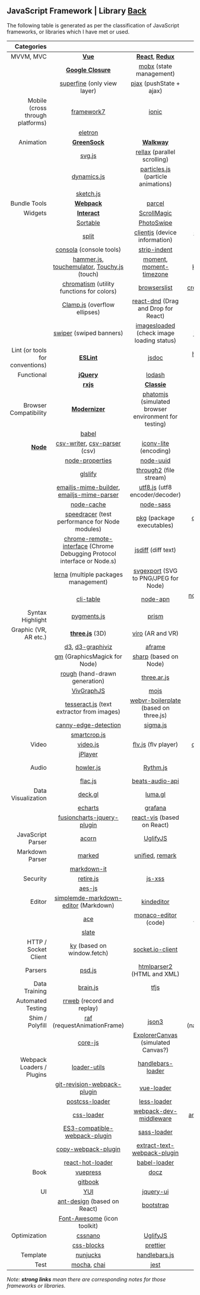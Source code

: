 ## JavaScript Framework | Library [Back](./../JavaScript.md)

The following table is generated as per the classification of JavaScript frameworks, or libraries which I have met or used.

|                       Categories |                                                                                                                                                                       |                                                                                                          |                                                                                                                                                                                                           |
|---------------------------------:|:---------------------------------------------------------------------------------------------------------------------------------------------------------------------:|:--------------------------------------------------------------------------------------------------------:|:---------------------------------------------------------------------------------------------------------------------------------------------------------------------------------------------------------:|
|                        MVVM, MVC |                                                                        [**Vue**](./vue/vue.md)                                                                        |                       [**React**](./react/react.md), [**Redux**](./redux/redux.md)                       |                                                                                    [**Angular**](./angular/angular.md)                                                                                    |
|                                  |                                                                 [**Google Closure**](./goog/goog.md)                                                                  |                        [mobx](https://github.com/mobxjs/mobx) (state management)                         |                                                                                  [nerv](https://github.com/NervJS/nerv)                                                                                   |
|                                  |                                               [superfine](https://github.com/jorgebucaran/superfine) (only view layer)                                                |                         [pjax](https://github.com/MoOx/pjax) (pushState + ajax)                          |                                                                                                                                                                                                           |
| Mobile (cross through platforms) |                                                       [framework7](https://github.com/framework7io/framework7)                                                        |                               [ionic](https://github.com/ionic-team/ionic)                               |                                                                         [react-native](https://github.com/facebook/react-native)                                                                          |
|                                  |                                                            [eletron](https://github.com/electron/electron)                                                            |                                                                                                          |                                                                                                                                                                                                           |
|                        Animation |                                                               [**GreenSock**](./GreenSock/GreenSock.md)                                                               |                                   [**Walkway**](./walkway/walkway.md)                                    |                                                                                  [**Dynamics**](./dynamics/dynamics.md)                                                                                   |
|                                  |                                                             [svg.js ](https://github.com/svgdotjs/svg.js)                                                             |                   [rellax](https://github.com/dixonandmoe/rellax) (parallel scrolling)                   |                                                                              [anime](https://github.com/juliangarnier/anime)                                                                              |
|                                  |                                                      [dynamics.js](https://github.com/michaelvillar/dynamics.js)                                                      |           [particles.js](https://github.com/VincentGarreau/particles.js) (particle animations)           |                                                                        [contour](https://github.com/JMPerez/contour) (drawing SVG)                                                                        |
|                                  |                                                          [sketch.js](https://github.com/soulwire/sketch.js)                                                           |                                                                                                          |                                                                                                                                                                                                           |
|                     Bundle Tools |                                                                  [**Webpack**](./webpack/webpack.md)                                                                  |                            [parcel](https://github.com/parcel-bundler/parcel)                            |                                                                                                                                                                                                           |
|                          Widgets |                                                                [**Interact**](./Interact/Interact.md)                                                                 |                         [ScrollMagic](https://github.com/janpaepke/ScrollMagic)                          |                                                                            [watermarks](https://github.com/aleen42/watermarks)                                                                            |
|                                  |                                                          [Sortable](https://github.com/SortableJS/Sortable)                                                           |                          [PhotoSwipe](https://github.com/dimsemenov/PhotoSwipe)                          |                                                                       [handsontablew](https://github.com/handsontable/handsontable)                                                                       |
|                                  |                                                            [split](https://github.com/nathancahill/split)                                                             |                 [clientjs](https://github.com/jackspirou/clientjs) (device information)                  |                                                         [downshift](https://github.com/downshift-js/downshift) (input components based on React)                                                          |
|                                  |                                                      [consola](https://github.com/nuxt/consola) (console tools)                                                       |                       [strip-indent](https://github.com/sindresorhus/strip-indent)                       |                                                                    [iframe-resizer](https://github.com/davidjbradshaw/iframe-resizer)                                                                     |
|                                  | [hammer.js](https://github.com/hammerjs/hammer.js), [touchemulator](https://github.com/hammerjs/touchemulator), [Touchy.js](https://github.com/jekyll/jekyll) (touch) | [moment](https://github.com/moment/moment), [moment-timezone](https://github.com/moment/moment-timezone) |                                                                   [keymaster](https://github.com/madrobby/keymaster) (keyboard handler)                                                                   |
|                                  |                                           [chromatism](https://github.com/toish/chromatism) (utility functions for colors)                                            |                       [browserslist](https://github.com/browserslist/browserslist)                       |                                            [cropper](https://github.com/fengyuanchen/cropper), [Croppie](https://github.com/Foliotek/Croppie) (image cropper)                                             |
|                                  |                                               [Clamp.js](https://github.com/josephschmitt/Clamp.js) (overflow ellipses)                                               |              [react-dnd](https://github.com/react-dnd/react-dnd) (Drag and Drop for React)               |                                                               [shake.js](https://github.com/alexgibson/shake.js) (shake event for mobiles)                                                                |
|                                  |                                                   [swiper](https://github.com/nolimits4web/swiper) (swiped banners)                                                   |          [imagesloaded](https://github.com/desandro/imagesloaded) (check image loading status)           |                                                         [jquery-locationpicker-plugin](https://github.com/Logicify/jquery-locationpicker-plugin)                                                          |
|  Lint (or tools for conventions) |                                                                   [**ESLint**](./eslint/eslint.md)                                                                    |                                 [jsdoc](https://github.com/jsdoc/jsdoc)                                  | [husky](https://github.com/typicode/husky), [git-commit-message-convention](https://github.com/kazupon/git-commit-message-convention), [commitlint](https://github.com/conventional-changelog/commitlint) |
|                       Functional |                                                                   [**jQuery**](./jquery/jquery.md)                                                                    |                                [lodash](https://github.com/lodash/lodash)                                |                                                                               [**underscore**](./underscore/underscore.md)                                                                                |
|                                  |                                                                 [**rxjs**](./reactivex/reactivex.md)                                                                  |                                   [**Classie**](./Classie/Classie.md)                                    |                                                                       [number-precision](https://github.com/nefe/number-precision)                                                                        |
|            Browser Compatibility |                                                              [**Modernizer**](./Modernizr/Modernizr.md)                                                               |        [phatomjs](https://github.com/ariya/phantomjs) (simulated browser environment for testing)        |                                                                              [es3ify](https://github.com/sophiebits/es3ify)                                                                               |
|                                  |                                                                [babel](https://github.com/babel/babel)                                                                |                                                                                                          |                                                                                                                                                                                                           |
|       [**Node**](./node/node.md) |                            [csv-writer](https://github.com/ryu1kn/csv-writer), [csv-parser](https://github.com/mafintosh/csv-parser) (csv)                            |                    [iconv-lite](https://github.com/ashtuchkin/iconv-lite) (encoding)                     |                                                  [node-glob](https://github.com/isaacs/node-glob), [glob-stream](https://github.com/gulpjs/glob-stream)                                                   |
|                                  |                                                      [node-properties](https://github.com/gagle/node-properties)                                                      |                           [node-uuid ](https://github.com/kelektiv/node-uuid)                            |                                                                              [node-zip](https://github.com/daraosn/node-zip)                                                                              |
|                                  |                                                             [glslify](https://github.com/glslify/glslify)                                                             |                       [through2](https://github.com/rvagg/through2) (file stream)                        |                                                                    [puppeteer](https://github.com/GoogleChrome/puppeteer) (Chrome API)                                                                    |
|                                  |            [emailjs-mime-builder](https://github.com/emailjs/emailjs-mime-builder), [emailjs-mime-parser](https://github.com/emailjs/emailjs-mime-parser)             |                [utf8.js](https://github.com/mathiasbynens/utf8.js) (utf8 encoder/decoder)                |                                                                         [node-sketch](https://github.com/oscarotero/node-sketch)                                                                          |
|                                  |                                                        [node-cache](https://github.com/node-cache/node-cache)                                                         |                              [node-sass](https://github.com/sass/node-sass)                              |                                                                               [exceljs](https://github.com/exceljs/exceljs)                                                                               |
|                                  |                                      [speedracer](https://github.com/speedracer/speedracer) (test performance for Node modules)                                       |                         [pkg](https://github.com/zeit/pkg) (package executables)                         |                                                         [devtool](https://github.com/Jam3/devtool) (run Node.js programs with Chromium DevTools)                                                          |
|                                  |                    [chrome-remote-interface](https://github.com/cyrus-and/chrome-remote-interface) (Chrome Debugging Protocol interface or Node.s)                    |                         [jsdiff](https://github.com/kpdecker/jsdiff) (diff text)                         |                                                                      [falcor](https://github.com/Netflix/falcor) (for data fetching)                                                                      |
|                                  |                                                [lerna](https://github.com/lerna/lerna) (multiple packages management)                                                 |               [svgexport](https://github.com/shakiba/svgexport) (SVG to PNG/JPEG for Node)               |                                                       [remove-markdown](https://github.com/stiang/remove-markdown) (strip Markdown stuff from text)                                                       |
|                                  |                                                         [cli-table](https://github.com/Automattic/cli-table)                                                          |                             [node-apn](https://github.com/node-apn/node-apn)                             |                                                           [node-progress](https://github.com/visionmedia/node-progress) (progress bar for Node)                                                           |
|                 Syntax Highlight |                                                        [pygments.js](https://github.com/pksunkara/pygments.js)                                                        |                                [prism](https://github.com/PrismJS/prism)                                 |                                                                        [highlight.js](https://github.com/highlightjs/highlight.js)                                                                        |
|            Graphic (VR, AR etc.) |                                                            [**three.js**](./../webgl/three/three.md) (3D)                                                             |                          [viro](https://github.com/viromedia/viro) (AR and VR)                           |                                                                                 [zdog](https://github.com/metafizzy/zdog)                                                                                 |
|                                  |                                         [d3](https://github.com/d3/d3), [d3-graphiviz](https://github.com/magjac/d3-graphviz)                                         |                               [aframe](https://github.com/aframevr/aframe)                               |                                                                       [tracking.js](https://github.com/eduardolundgren/tracking.js)                                                                       |
|                                  |                                                    [gm](https://github.com/aheckmann/gm) (GraphicsMagick for Node)                                                    |                         [sharp](https://github.com/lovell/sharp) (based on Node)                         |                                                                          [html2canvas](https://github.com/niklasvh/html2canvas)                                                                           |
|                                  |                                                   [rough](https://github.com/pshihn/rough) (hand-drawn generation)                                                    |                         [three.ar.js](https://github.com/google-ar/three.ar.js)                          |                                                                               [pixi.js](https://github.com/pixijs/pixi.js)                                                                                |
|                                  |                                                          [VivGraphJS](https://github.com/anvaka/VivaGraphJS)                                                          |                                   [mojs](https://github.com/mojs/mojs)                                   |                                                                               [Polyvia](https://github.com/Ovilia/Polyvia)                                                                                |
|                                  |                                          [tesseract.js](https://github.com/naptha/tesseract.js) (text extractor from images)                                          |          [webvr-boilerplate](https://github.com/borismus/webvr-boilerplate) (based on three.js)          |                                                                       [konva](https://github.com/konvajs/konva) (Canvas Framework)                                                                        |
|                                  |                                               [canny-edge-detection](https://github.com/cmisenas/canny-edge-detection)                                                |                             [sigma.js](https://github.com/jacomyal/sigma.js)                             |                                                                      [StackBlur](https://github.com/flozz/StackBlur) (Gaussian Blur)                                                                      |
|                                  |                                                        [smartcrop.js](https://github.com/jwagner/smartcrop.js)                                                        |                                                                                                          |                                                                                                                                                                                                           |
|                            Video |                                                            [video.js](https://github.com/videojs/video.js)                                                            |                        [flv.js](https://github.com/bilibili/flv.js) (flv player)                         |                                                                   [ccapture.js](https://github.com/spite/ccapture.js) (based on Canvas)                                                                   |
|                                  |                                                             [jPlayer](https://github.com/jplayer/jPlayer)                                                             |                                                                                                          |                                                                                                                                                                                                           |
|                            Audio |                                                          [howler.js](https://github.com/goldfire/howler.js)                                                           |                             [Rythm.js](https://github.com/Okazari/Rythm.js)                              |                                                              [aurora.js](https://github.com/audiocogs/aurora.js) (audio decoding framework)                                                               |
|                                  |                                                            [flac.js](https://github.com/audiocogs/flac.js)                                                            |                      [beats-audio-api](https://github.com/JMPerez/beats-audio-api)                       |                                                                                                                                                                                                           |
|               Data Visualization |                                                              [deck.gl](https://github.com/uber/deck.gl)                                                               |                                [luma.gl](https://github.com/uber/luma.gl)                                |                                                                         [streetscape.gl](https://github.com/uber/streetscape.gl)                                                                          |
|                                  |                                                        [echarts](https://github.com/apache/incubator-echarts)                                                         |                              [grafana](https://github.com/grafana/grafana)                               |                                                                              [Chart.js](https://github.com/chartjs/Chart.js)                                                                              |
|                                  |                                       [fusioncharts-jquery-plugin](https://github.com/fusioncharts/fusioncharts-jquery-plugin)                                        |                     [react-vis](https://github.com/uber/react-vis) (based on React)                      |                                                                                                                                                                                                           |
|                JavaScript Parser |                                                               [acorn](https://github.com/acornjs/acorn)                                                               |                             [UglifyJS](https://github.com/mishoo/UglifyJS2)                              |                                                                       [jstransform](https://github.com/facebookarchive/jstransform)                                                                       |
|                  Markdown Parser |                                                             [marked](https://github.com/markedjs/marked)                                                              |      [unified](https://github.com/unifiedjs/unified), [remark](https://github.com/remarkjs/remark)       |                                                                         [remarkable](https://github.com/jonschlinkert/remarkable)                                                                         |
|                                  |                                                       [markdown-it](https://github.com/markdown-it/markdown-it)                                                       |                                                                                                          |                                                                                                                                                                                                           |
|                         Security |                                                          [retire.js](https://github.com/RetireJS/retire.js)                                                           |                              [js-xss](https://github.com/leizongmin/js-xss)                              |                                                                              [crypto-js](https://github.com/brix/crypto-js)                                                                               |
|                                  |                                                              [aes-js](https://github.com/ricmoo/aes-js)                                                               |                                                                                                          |                                                                                                                                                                                                           |
|                           Editor |                                    [simplemde-markdown-editor](https://github.com/sparksuite/simplemde-markdown-editor) (Markdown)                                    |                           [kindeditor](https://github.com/coremail/kindeditor)                           |                                                                [react-ace](https://github.com/securingsincity/react-ace) (based on React)                                                                 |
|                                  |                                                                 [ace](https://github.com/ajaxorg/ace)                                                                 |                    [monaco-editor](https://github.com/microsoft/monaco-editor) (code)                    |                                                                  [react-page](https://github.com/react-page/react-page) (based on React)                                                                  |
|                                  |                                                           [slate](https://github.com/ianstormtaylor/slate)                                                            |                                                                                                          |                                                                                                                                                                                                           |
|             HTTP / Socket Client |                                                   [ky](https://github.com/sindresorhus/ky) (based on window.fetch)                                                    |                     [socket.io-client](https://github.com/socketio/socket.io-client)                     |                                                                                  [axios](https://github.com/axios/axios)                                                                                  |
|                          Parsers |                                                            [psd.js](https://github.com/meltingice/psd.js)                                                             |                    [htmlparser2](https://github.com/fb55/htmlparser2) (HTML and XML)                     |                                                                   [mailparser](https://github.com/nodemailer/mailparser) (MIME parser)                                                                    |
|                    Data Training |                                                            [brain.js](https://github.com/BrainJS/brain.js)                                                            |                                [tfjs](https://github.com/tensorflow/tfjs)                                |                                                                                                                                                                                                           |
|                Automated Testing |                                                    [rrweb](https://github.com/rrweb-io/rrweb) (record and replay)                                                     |                                                                                                          |                                                                                                                                                                                                           |
|                  Shim / Polyfill |                                                 [raf](https://github.com/chrisdickinson/raf) (requestAnimationFrame)                                                  |                                [json3](https://github.com/bestiejs/json3)                                |                                                       [core-estimator](https://github.com/oftn-oswg/core-estimator) (navigator.hardwareConcurrency)                                                       |
|                                  |                                                            [core-js](https://github.com/zloirock/core-js)                                                             |               [ExplorerCanvas](https://github.com/arv/ExplorerCanvas) (simulated Canvas?)                |                                                                         [history.js](https://github.com/browserstate/history.js)                                                                          |
|        Webpack Loaders / Plugins |                                                        [loader-utils](https://github.com/webpack/loader-utils)                                                        |                    [handlebars-loader](https://github.com/pcardune/handlebars-loader)                    |                                                           [css-split-webpack-plugin](https://github.com/metalabdesign/css-split-webpack-plugin)                                                           |
|                                  |                                       [git-revision-webpack-plugin](https://github.com/pirelenito/git-revision-webpack-plugin)                                        |                            [vue-loader](https://github.com/vuejs/vue-loader)                             |                                                           [mini-css-extract-plugin](https://github.com/webpack-contrib/mini-css-extract-plugin)                                                           |
|                                  |                                                      [postcss-loader](https://github.com/postcss/postcss-loader)                                                      |                      [less-loader](https://github.com/webpack-contrib/less-loader)                       |                                                                     [eslint-loader](https://github.com/webpack-contrib/eslint-loader)                                                                     |
|                                  |                                                      [css-loader](https://github.com/webpack-contrib/css-loader)                                                      |               [webpack-dev-middleware](https://github.com/webpack/webpack-dev-middleware)                |                                                                  [analyse](https://github.com/webpack/analyse) (analyse building states)                                                                  |
|                                  |                                       [ES3-compatible-webpack-plugin](https://github.com/aleen42/ES3-compatible-webpack-plugin)                                       |                      [sass-loader](https://github.com/webpack-contrib/sass-loader)                       |                                                                  [html-webpack-plugin](https://github.com/jantimon/html-webpack-plugin)                                                                   |
|                                  |                                             [copy-webpack-plugin](https://github.com/webpack-contrib/copy-webpack-plugin)                                             |      [extract-text-webpack-plugin](https://github.com/webpack-contrib/extract-text-webpack-plugin)       |                                                           [webpack-bundle-analyzer](https://github.com/webpack-contrib/webpack-bundle-analyzer)                                                           |
|                                  |                                                    [react-hot-loader](https://github.com/gaearon/react-hot-loader)                                                    |                          [babel-loader](https://github.com/babel/babel-loader)                           |                                                                                                                                                                                                           |
|                             Book |                                                             [vuepress](https://github.com/vuejs/vuepress)                                                             |                                  [docz](https://github.com/doczjs/docz)                                  |                                                                              [mdx-deck](https://github.com/jxnblk/mdx-deck)                                                                               |
|                                  |                                                            [gitbook](https://github.com/GitbookIO/gitbook)                                                            |                                                                                                          |                                                                                                                                                                                                           |
|                               UI |                                                                  [YUI](https://github.com/yui/yui3)                                                                   |                             [jquery-ui](https://github.com/jquery/jquery-ui)                             |                                                                       [element](https://github.com/ElemeFE/element) (based on Vue)                                                                        |
|                                  |                                                [ant-design](https://github.com/ant-design/ant-design) (based on React)                                                |                           [bootstrap](https://github.com/angular-ui/bootstrap)                           |                                                                        [wired-elements](https://github.com/wiredjs/wired-elements)                                                                        |
|                                  |                                              [Font-Awesome](https://github.com/FortAwesome/Font-Awesome) (icon toolkit)                                               |                                                                                                          |                                                                                                                                                                                                           |
|                     Optimization |                                                             [cssnano](https://github.com/cssnano/cssnano)                                                             |                             [UglifyJS](https://github.com/mishoo/UglifyJS2)                              |                                                                         [optimize-js](https://github.com/nolanlawson/optimize-js)                                                                         |
|                                  |                                                         [css-blocks](https://github.com/linkedin/css-blocks)                                                          |                             [prettier](https://github.com/prettier/prettier)                             |                                                                         [clean-css](https://github.com/jakubpawlowicz/clean-css)                                                                          |
|                         Template |                                                            [nunjucks](https://github.com/mozilla/nunjucks)                                                            |                         [handlebars.js](https://github.com/wycats/handlebars.js)                         |                                                                                                                                                                                                           |
|                             Test |                                           [mocha](https://github.com/mochajs/mocha), [chai](https://github.com/chaijs/chai)                                           |                                 [jest](https://github.com/facebook/jest)                                 |                                                       [jasmine](https://github.com/jasmine/jasmine), [karma](https://github.com/karma-runner/karma)                                                       |

*Note: **strong links** mean there are corresponding notes for those frameworks or libraries.*

